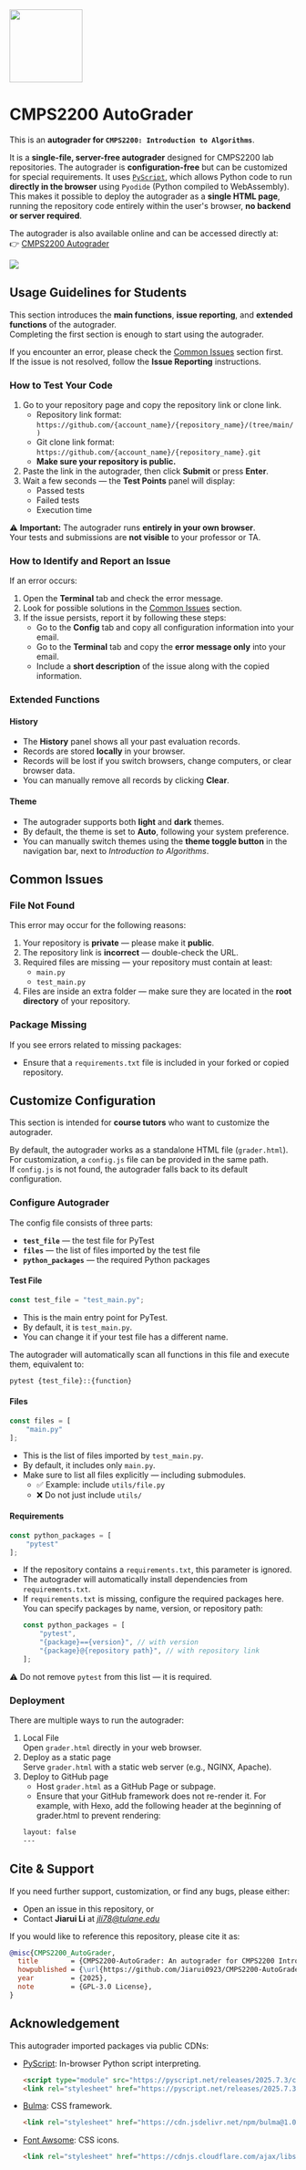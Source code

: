<img src="images/tulane_long.png" width=128>

# CMPS2200 AutoGrader

This is an **autograder for `CMPS2200: Introduction to Algorithms`**.

It is a **single-file, server-free autograder** designed for CMPS2200 lab repositories.
The autograder is **configuration-free** but can be customized for special requirements. It uses [`PyScript`](https://pyscript.net/), which allows Python code to run **directly in the browser** using `Pyodide` (Python compiled to WebAssembly).  
This makes it possible to deploy the autograder as a **single HTML page**, running the repository code entirely within the user's browser, **no backend or server required**.

The autograder is also available online and can be accessed directly at:  
👉 [CMPS2200 Autograder](https://www.jiarui-li.com/CMPS2200-AutoGrader/grader.html)

<img src="images/screenshot.png">

## Usage Guidelines for Students

This section introduces the **main functions**, **issue reporting**, and **extended functions** of the autograder.  
Completing the first section is enough to start using the autograder.  

If you encounter an error, please check the [Common Issues](#common-issues) section first.  
If the issue is not resolved, follow the **Issue Reporting** instructions.


### How to Test Your Code

1. Go to your repository page and copy the repository link or clone link.  
   - Repository link format:  
     `https://github.com/{account_name}/{repository_name}/(tree/main/)`  
   - Git clone link format:  
     `https://github.com/{account_name}/{repository_name}.git`  
   - **Make sure your repository is public.**
2. Paste the link in the autograder, then click **Submit** or press **Enter**.
3. Wait a few seconds — the **Test Points** panel will display:
   - Passed tests  
   - Failed tests  
   - Execution time  

⚠️ **Important:** The autograder runs **entirely in your own browser**.  
Your tests and submissions are **not visible** to your professor or TA.


### How to Identify and Report an Issue

If an error occurs:

1. Open the **Terminal** tab and check the error message.  
2. Look for possible solutions in the [Common Issues](#common-issues) section.  
3. If the issue persists, report it by following these steps:  
   - Go to the **Config** tab and copy all configuration information into your email.  
   - Go to the **Terminal** tab and copy the **error message only** into your email.  
   - Include a **short description** of the issue along with the copied information.


### Extended Functions

#### History
- The **History** panel shows all your past evaluation records.  
- Records are stored **locally** in your browser.  
- Records will be lost if you switch browsers, change computers, or clear browser data.  
- You can manually remove all records by clicking **Clear**.

#### Theme
- The autograder supports both **light** and **dark** themes.  
- By default, the theme is set to **Auto**, following your system preference.  
- You can manually switch themes using the **theme toggle button** in the navigation bar, next to *Introduction to Algorithms*.


## Common Issues
### File Not Found
This error may occur for the following reasons:
1. Your repository is **private** — please make it **public**.  
2. The repository link is **incorrect** — double-check the URL.  
3. Required files are missing — your repository must contain at least:  
   - `main.py`  
   - `test_main.py`  
4. Files are inside an extra folder — make sure they are located in the **root directory** of your repository. 

### Package Missing
If you see errors related to missing packages:
- Ensure that a `requirements.txt` file is included in your forked or copied repository.


## Customize Configuration
This section is intended for **course tutors** who want to customize the autograder.  

By default, the autograder works as a standalone HTML file (`grader.html`).  
For customization, a `config.js` file can be provided in the same path.  
If `config.js` is not found, the autograder falls back to its default configuration.  

### Configure Autograder
The config file consists of three parts:

- **`test_file`** — the test file for PyTest  
- **`files`** — the list of files imported by the test file  
- **`python_packages`** — the required Python packages  

#### Test File
```javascript
const test_file = "test_main.py";
```
- This is the main entry point for PyTest.
- By default, it is `test_main.py`.
- You can change it if your test file has a different name.

The autograder will automatically scan all functions in this file and execute them, equivalent to: 
```bash
pytest {test_file}::{function}
```

#### Files
```javascript
const files = [
    "main.py"
];
```
- This is the list of files imported by `test_main.py`.
- By default, it includes only `main.py`.
- Make sure to list all files explicitly — including submodules.
    - ✅ Example: include `utils/file.py`
    - ❌ Do not just include `utils/`

#### Requirements
```javascript
const python_packages = [
    "pytest"
];
```
- If the repository contains a `requirements.txt`, this parameter is ignored.
- The autograder will automatically install dependencies from `requirements.txt`.
- If `requirements.txt` is missing, configure the required packages here.
    You can specify packages by name, version, or repository path:
    ```javascript
    const python_packages = [
        "pytest",
        "{package}=={version}", // with version
        "{package}@{repository path}", // with repository link
    ];
    ```
⚠️ Do not remove `pytest` from this list — it is required.

### Deployment
There are multiple ways to run the autograder:
1. Local File  
   Open `grader.html` directly in your web browser.
2. Deploy as a static page  
   Serve `grader.html` with a static web server (e.g., NGINX, Apache).
3. Deploy to GitHub page  
   - Host `grader.html` as a GitHub Page or subpage.
   - Ensure that your GitHub framework does not re-render it.
     For example, with Hexo, add the following header at the beginning of grader.html to prevent rendering:
    ```html
    layout: false
    ---
    ```

## Cite & Support
If you need further support, customization, or find any bugs, please either:  
- Open an issue in this repository, or  
- Contact **Jiarui Li** at *jli78@tulane.edu*  

If you would like to reference this repository, please cite it as:  
```bibtex
@misc{CMPS2200_AutoGrader,
  title        = {CMPS2200-AutoGrader: An autograder for CMPS2200 Introduction to Algorithms},
  howpublished = {\url{https://github.com/Jiarui0923/CMPS2200-AutoGrader}},
  year         = {2025},
  note         = {GPL-3.0 License},
}
```

## Acknowledgement
This autograder imported packages via public CDNs:
- [PyScript](https://pyscript.net/): In-browser Python script interpreting.
  ```html
  <script type="module" src="https://pyscript.net/releases/2025.7.3/core.js"></script>
  <link rel="stylesheet" href="https://pyscript.net/releases/2025.7.3/core.css">
  ```
- [Bulma](https://bulma.io/): CSS framework.
  ```html
  <link rel="stylesheet" href="https://cdn.jsdelivr.net/npm/bulma@1.0.4/css/bulma.min.css">
  ```
- [Font Awsome](https://fontawesome.com/): CSS icons.
  ```html
  <link rel="stylesheet" href="https://cdnjs.cloudflare.com/ajax/libs/font-awesome/7.0.1/css/all.min.css"/>
  ```
